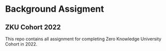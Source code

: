 # Background Assigment
## ZKU Cohort 2022

This repo contains all assignment for completing Zero Knowledge University Cohort in 2022.
